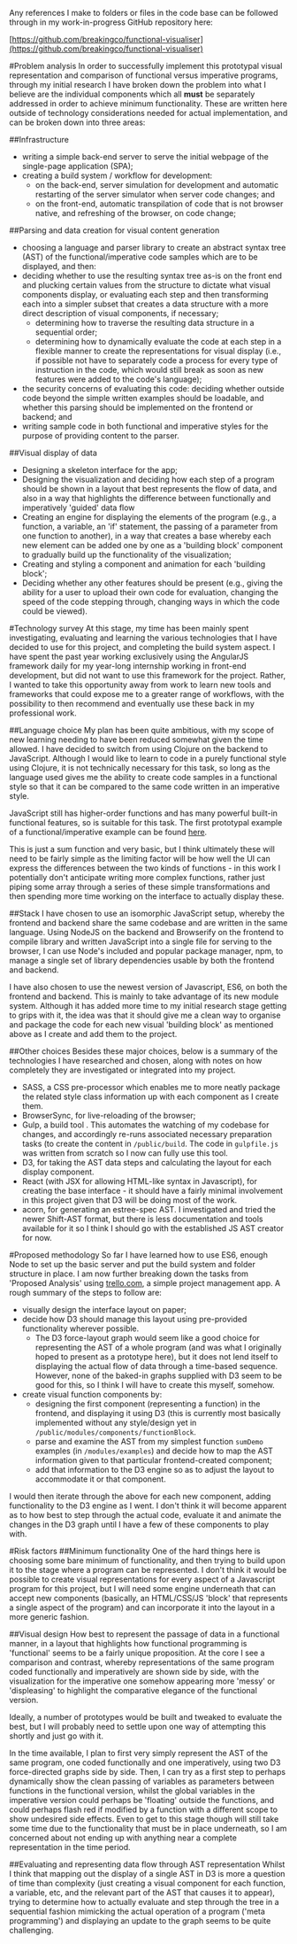 Any references I make to folders or files in the code base can be followed through in my work-in-progress GitHub repository here:

[https://github.com/breakingco/functional-visualiser](https://github.com/breakingco/functional-visualiser)

#Problem analysis
In order to successfully implement this prototypal visual representation and comparison of functional versus imperative programs, through my initial research I have broken down the problem into what I believe are the individual components which all **must** be separately addressed in order to achieve minimum functionality. These are written here outside of technology considerations needed for actual implementation, and can be broken down into three areas:

##Infrastructure
- writing a simple back-end server to serve the initial webpage of the single-page application (SPA); 
- creating a build system / workflow for development:
	- on the back-end, server simulation for development and automatic restarting of the server simulator when server code changes; and
	- on the front-end, automatic transpilation of code that is not browser native, and refreshing of the browser, on code change; 

##Parsing and data creation for visual content generation
- choosing a language and parser library to create an abstract syntax tree (AST) of the functional/imperative code samples which are to be displayed, and then:
- deciding whether to use the resulting syntax tree as-is on the front end and plucking certain values from the structure to dictate what visual components display, or evaluating each step and then transforming each into a simpler subset that creates a data structure with a more direct description of visual components, if necessary;
	-  determining how to traverse the resulting data structure in a sequential order;
	-  determining how to dynamically evaluate the code at each step in a flexible manner to create the representations for visual display (i.e., if possible not have to separately code a process for every type of instruction in the code, which would still break as soon as new features were added to the code's language);
-  the security concerns of evaluating this code: deciding whether outside code beyond the simple written examples should be loadable, and whether this parsing should be implemented on the frontend or backend; and
- writing sample code in both functional and imperative styles for the purpose of providing content to the parser.

##Visual display of data
 - Designing a skeleton interface for the app;
 - Designing the visualization and deciding how each step of a program should be shown in a layout that best represents the flow of data, and also in a way that highlights the difference between functionally and imperatively 'guided' data flow
 - Creating an engine for displaying the elements of the program (e.g., a function, a variable, an 'if' statement, the passing of a parameter from one function to another), in a way that creates a base whereby each new element can be added one by one as a 'building block' component to gradually build up the functionality of the visualization;
 - Creating and styling a component and animation for each 'building block';
 - Deciding whether any other features should be present (e.g., giving the ability for a user to upload their own code for evaluation, changing the speed of the code stepping through, changing ways in which the code could be viewed).

#Technology survey
At this stage, my time has been mainly spent investigating, evaluating and learning the various technologies that I have decided to use for this project, and completing the build system aspect. I have spent the past year working exclusively using the AngularJS framework daily for my year-long internship working in front-end development, but did not want to use this framework for the project. Rather, I wanted to take this opportunity away from work to learn new tools and frameworks that could expose me to a greater range of workflows, with the possibility to then recommend and eventually use these back in my professional work.

##Language choice
My plan has been quite ambitious, with my scope of new learning needing to have been reduced somewhat given the time allowed. I have decided to switch from using Clojure on the backend to JavaScript. Although I would like to learn to code in a purely functional style using Clojure, it is not technically necessary for this task, so long as the language used gives me the ability to create code samples in a functional style so that it can be compared to the same code written in an imperative style.

JavaScript still has higher-order functions and  has many powerful built-in functional features, so is suitable for this task. The first prototypal example of a functional/imperative example can be found [here](https://github.com/breakingco/functional-visualiser/tree/master/modules/examples).

This is just a sum function and very basic, but I think ultimately these will need to be fairly simple as the limiting factor will be how well the UI can express the differences between the two kinds of functions - in this work I potentially don't anticipate writing more complex functions, rather just piping some array through a series of these simple transformations and then spending more time working on the interface to actually display these.

##Stack
I have chosen to use an isomorphic JavaScript setup, whereby the frontend and backend share the same codebase and are written in the same language. Using NodeJS on the backend and Browserify on the frontend to compile library and written JavaScript into a single file for serving to the browser, I can use Node's included and popular package manager, npm, to manage a single set of library dependencies usable by both the frontend and backend.

I have also chosen to use the newest version of Javascript, ES6, on both the frontend and backend.  This is mainly to take advantage of its new module system. Although it has added more time to my initial research stage getting to grips with it, the idea was that it should give me a clean way to organise and package the code for each new visual 'building block' as mentioned above as I create and add them to the project.

##Other choices
Besides these major choices, below is a summary of the technologies I have researched and chosen, along with notes on how completely they are investigated or integrated into my project.

- SASS, a CSS pre-processor which enables me to more neatly package the related style class information up with each component as I create them.
- BrowserSync, for live-reloading of the browser;
- Gulp, a build tool . This automates the watching of my codebase for changes, and accordingly re-runs associated necessary preparation tasks (to create the content in `/public/build`. The code in `gulpfile.js` was written from scratch so I now can fully use this tool.
- D3, for taking the AST data steps and calculating the layout for each display component.
- React (with JSX for allowing HTML-like syntax in Javascript), for creating the base interface - it should have a fairly minimal involvement in this project given that D3 will be doing most of the work.
- acorn, for generating an estree-spec AST. I investigated and tried the newer Shift-AST format, but there is less documentation and tools available for it so I think I should go with the established JS AST creator for now.

#Proposed methodology
So far I have learned how to use ES6, enough Node to set up the basic server and put the build system and folder structure in place. I am now further breaking down the tasks from 'Proposed Analysis' using [trello.com](trello.com), a simple project management app. A rough summary of the steps to follow are:

- visually design the interface layout on paper;
- decide how D3 should manage this layout using pre-provided functionality wherever possible.
	- The D3 force-layout graph would seem like a good choice for representing the AST of a whole program (and was what I originally hoped to present as a prototype here), but it does not lend itself to displaying the actual flow of data through a time-based sequence. However, none of the baked-in graphs supplied with D3 seem to be good for this, so I think I will have to create this myself, somehow.
- create visual function components by:
	- designing the first component (representing a function) in the frontend, and displaying it using D3 (this is currently most basically implemented without any style/design yet in `/public/modules/components/functionBlock`.
	-  parse and examine the AST from my simplest function `sumDemo` examples (in `/modules/examples`) and decide how to map the AST information given to that particular frontend-created component;
	-  add that information to the D3 engine so as to adjust the layout to accommodate it or that component.

I would then iterate through the above for each new component, adding functionality to the D3 engine as I went. I don't think it will become apparent as to how best to step through the actual code, evaluate it and animate the changes in the D3 graph until I have a few of these components to play with.

#Risk factors
##Minimum functionality
One of the hard things here is choosing some bare minimum of functionality, and then trying to build upon it to the stage where a program can be represented. I don't think it would be possible to create visual representations for every aspect of a Javascript program for this project, but I will need some engine underneath that can accept new components (basically, an HTML/CSS/JS 'block' that represents a single aspect of the program) and can incorporate it into the layout in a more generic fashion.

##Visual design
How best to represent the passage of data in a functional manner, in a layout that highlights how functional programming is 'functional' seems to be a fairly unique proposition. At the core I see a comparison and contrast, whereby representations of the same program coded functionally and imperatively are shown side by side, with the visualization for the imperative one somehow appearing more 'messy' or 'displeasing' to highlight the comparative elegance of the functional version.

Ideally, a number of prototypes would be built and tweaked to evaluate the best, but I will probably need to settle upon one way of attempting this shortly and just go with it.

In the time available, I plan to first very simply represent the AST of the same program, one coded functionally and one imperatively,  using two D3 force-directed graphs side by side. Then, I can try as a first step to perhaps dynamically show the clean passing of variables as parameters between functions in the functional version, whilst the global variables in the imperative version could perhaps be 'floating' outside the functions, and could perhaps flash red if modified by a function with a different scope to show undesired side effects. Even to get to this stage though will still take some time due to the functionality that must be in place underneath, so I am concerned about not ending up with anything near a complete representation in the time period.

##Evaluating and representing data flow through AST representation
Whilst I think that mapping out the display of a single AST in D3 is more a question of time than complexity (just creating a visual component for each function, a variable, etc, and the relevant part of the AST that causes it to appear), trying to determine how to actually evaluate and step through the tree in a sequential fashion mimicking the actual operation of a program ('meta programming') and displaying an update to the graph seems to be quite challenging.